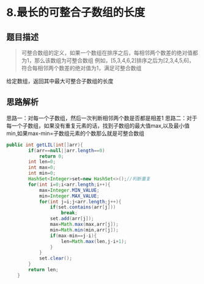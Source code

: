 # 8.最长的可整合子数组的长度

## 题目描述
> 可整合数组的定义，如果一个数组在排序之后，每相邻两个数差的绝对值都为1，那么该数组为可整合数组
例如，[5,3,4,6,2]排序之后为[2,3,4,5,6]，符合每相邻两个数差的绝对值为1，满足可整合数组

给定数组，返回其中最大可整合子数组的长度

## 思路解析
思路一：对每一个子数组，然后一次判断相邻两个数是否都是相差1
思路二：对于每一个子数组，如果没有重复元素的话，找到子数组的最大值max,以及最小值min,如果max-min=子数组元素的个数那么就是可整合数组


```java
public int getLIL(int[]arr){
        if(arr==null||arr.length==0)
            return 0;
        int len=0;
        int max=0;
        int min=0;
        HashSet<Integer>set=new HashSet<>();//判断重复
        for(int i=0;i<arr.length;i++){
            max=Integer.MIN_VALUE;
            min=Integer.MAX_VALUE;
            for(int j=i;j<arr.length;j++){
                if(set.contains(arr[j]))
                    break;
                set.add(arr[j]);
                max=Math.max(max,arr[j]);
                min=Math.min(min,arr[j]);
                if(max-min==j-i){
                    len=Math.max(len,j-i+1);
                }
            }
            set.clear();
        }
        return len;
    }
```